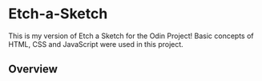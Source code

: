 # Etch-a-Sketch
This is my version of Etch a Sketch for the Odin Project! 
Basic concepts of HTML, CSS and JavaScript were used in this project.

## Overview
